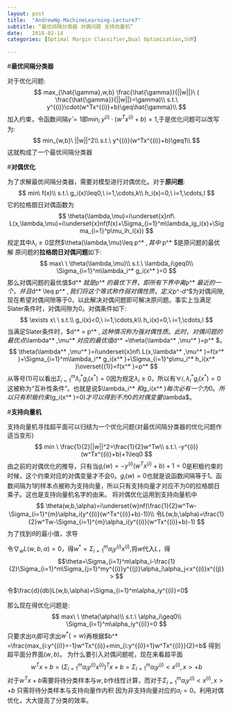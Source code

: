 ```yaml
---
layout: post
title:  "AndrewNg-MachineLearning-Lecture7"
subtitle: “最优间隔分类器 对偶问题 支持向量机”
date:   2018-02-14
categories: [Optimal Margin Classifier,Dual Optimization,SVM]

---
```

<script type="text/x-mathjax-config"> MathJax.Hub.Config({ tex2jax: {inlineMath: [['$','$'],['\\(','\\)']]} }); </script> <script type="text/javascript" async src="https://cdn.mathjax.org/mathjax/latest/MathJax.js?config=TeX-MML-AM_CHTML"> </script>

#**最优间隔分类器**

对于优化问题:
$$
max_{\hat{\gamma},w,b} \frac{\hat{\gamma}}{||w||}\ ( \frac{\hat{\gamma}}{||w||}=\gamma)\\
s.t.\ y^{(i)}\cdot(w^Tx^{(i)}+b)\geq\hat{\gamma}\\
$$
加入约束，令函数间隔$\hat{\gamma}=1$即$min_{i}\ y^{(i)}\cdot(w^Tx^{(i)}+b)=1$,于是优化问题可以改写为:
$$
min_{w,b}\ ||w||^2\\
s.t.\ y^{(i)}(w^Tx^{(i)}+b)\geq1\\
$$
这就构成了一个最优间隔分类器

#**对偶优化**

为了求解最优间隔分类器，需要对模型进行对偶优化。对于**原问题**:
$$
min\ f(x)\\
s.t.\  g_i(x)\leq0,\ i=1,\cdots,k\\
h_i(x)=0,\ i=1,\cdots,l
$$
它的拉格朗日对偶函数为
$$
\theta(\lambda,\mu)=i\underset{x}nf\ L(x,\lambda,\mu)=i\underset{x}nf(f(x)+\Sigma_{i=1}^m\lambda_ig_i(x)+\Sigma_{i=1}^p\mu_ih_i(x))
$$
规定其中$\lambda_i\geq0$显然$\theta(\lambda,\mu)\leq p^* $,其中$ p^* $是原问题的最优解
原问题的**拉格朗日对偶问题**如下:
$$
max\ \ \theta(\lambda,\mu)\\
s.t.\  \lambda_i\geq0\\
 \Sigma_{i=1}^m\lambda_i^* g_i(x^* )=0
$$
那么对偶问题的最优值$d^* $就是$p^* $的最优下界，即所有下界中离$p^* $最近的一个，并且$d^* \leq p^* $,我们将这个等式称作弱对偶性质，定义$p^*-d^*$为对偶间隙,现在希望对偶间隙等于0，以此解决对偶问题即可解决原问题。事实上当满足Slater条件时，对偶间隙为0。对偶条件如下:
$$
\exists x\ \ s.t.\\
 g_i(x)<0,\ i=1,\cdots,k\\
 h_i(x)=0,\ i=1,\cdots,l
$$
当满足Slater条件时，$d^* = p^* $,这种情况称为强对偶性质。此时，对偶问题的最优点$\lambda^* ,\mu^* $对应的最优值$d^* =\theta(\lambda^* ,\mu^* )=p^* $。
$$
\theta(\lambda^* ,\mu^* )=i\underset{x}nf\ L(x,\lambda^* ,\mu^* )=f(x^* )+\Sigma_{i=1}^m\lambda_i^* g_i(x^* )+\Sigma_{i=1}^p\mu_i^* h_i(x^* )\overset{(1)}=f(x^* )=p^*
$$
从等号(1)可以看出$\Sigma_{i=1}^m\lambda_i^* g_i(x^* )=0$因为规定$\lambda_i\geq0$，所以有$\forall i,\lambda_i^* g_i(x^* )=0$这被称为“互补性条件”。也就是说$\lambda_i^* $和$g_i(x^* )$每次必有一个为0。所以只有积极约束$(g_i(x^* )=0)$才可以得到不为0的对偶变量$\lambda$。

#**支持向量机**

支持向量机寻找超平面可以归结为一个优化问题(对最优间隔分类器的优化问题作适当变形)
$$
min \ \frac{1}{2}||w||^2=\frac{1}{2}w^Tw\\
s.t.\ -y^{(i)}(w^Tx^{(i)}+b)+1\leq0
$$
由之前的对偶优化的推导，只有当$g_i(w)=-y^{(i)}(w^Tx^{(i)}+b)+1=0$是积极约束的时候，这个约束对应的对偶变量才不会$0$。$g_i(w)=0$也就是说函数间隔等于1。函数间隔为1的样本点被称为支持向量，所以只有支持向量才对应不为0的拉格朗日乘子。这也是支持向量机名字的由来。
将对偶优化运用到支持向量机中
$$
\theta(w,b,\alpha)=i\underset{w}nf(\frac{1}{2}w^Tw-\Sigma_{i=1}^{m}\alpha_i(y^{(i)}(w^Tx^{(i)}+b)-1))\\
令L(w,b,\alpha)=\frac{1}{2}w^Tw-\Sigma_{i=1}^{m}\alpha_i(y^{(i)}(w^Tx^{(i)}+b)-1)
$$
为了找到$\theta$的最小值，求导

令$\nabla_wL(w,b,\alpha)=0$，得$w^* =\Sigma_{i=1}^m\alpha_iy^{(i)}x^{(i)}$,将$w$代入$L$，得
$$\theta=\Sigma_{i=1}^m\alpha_i-\frac{1}{2}\Sigma_{i=1}^m\Sigma_{j=1}^my^{(i)}y^{(j)}\alpha_i\alpha_j<x^{(i)}x^{(j)}>
$$

令$\frac{d}{db}L(w,b,\alpha)=\Sigma_{i=1}^m\alpha_iy^{(i)}=0$

那么现在得优化问题是:
$$
max\ \ \theta(\alpha)\\
s.t.\  \alpha_i\geq0\\
\Sigma_{i=1}^m\alpha_iy^{(i)}=0
$$
只要求出$\alpha_i$即可求出$w^* (=w)$再根据$b^* =\frac{max_{i:y^{(i)}=-1}w^Tx^{(i)}+min_{i:y^{(i)}=1}w^Tx^{(i)}}{2}=b$
得到超平面分界面$(w,b)$。
为什么要引入对偶问题呢，现在来看超平面
$$
w^Tx+b=(\Sigma_{i=1}^m\alpha_iy^{(i)}x^{(i)})^Tx+b=\Sigma_{i=1}^m\alpha_iy^{(i)}<x^{(i)},x>+b
$$
对于$w^Tx+b$需要将待分类样本与$w,b$作线性计算，而对于$\Sigma_{i=1}^m\alpha_iy^{(i)}<x^{(i)},x>+b$
只需将待分类样本与支持向量作内积
因为非支持向量对应的$\alpha_i=0$。利用对偶优化，大大提高了分类的效率。
